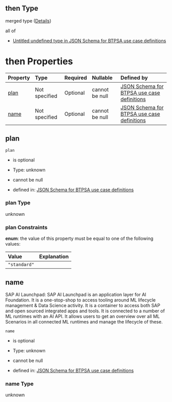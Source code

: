 ## then Type

merged type ([Details](btpsa-usecase-properties-services-items-allof-2-then-allof-2-then.md))

all of

*   [Untitled undefined type in JSON Schema for BTPSA use case definitions](btpsa-usecase-properties-services-items-allof-2-then-allof-2-then-allof-0.md "check type definition")

# then Properties

| Property      | Type          | Required | Nullable       | Defined by                                                                                                                                                                                                          |
| :------------ | :------------ | :------- | :------------- | :------------------------------------------------------------------------------------------------------------------------------------------------------------------------------------------------------------------ |
| [plan](#plan) | Not specified | Optional | cannot be null | [JSON Schema for BTPSA use case definitions](btpsa-usecase-properties-services-items-allof-2-then-allof-2-then-properties-plan.md "undefined#/properties/services/items/allOf/2/then/allOf/2/then/properties/plan") |
| [name](#name) | Not specified | Optional | cannot be null | [JSON Schema for BTPSA use case definitions](btpsa-usecase-properties-services-items-allof-2-then-allof-2-then-properties-name.md "undefined#/properties/services/items/allOf/2/then/allOf/2/then/properties/name") |

## plan



`plan`

*   is optional

*   Type: unknown

*   cannot be null

*   defined in: [JSON Schema for BTPSA use case definitions](btpsa-usecase-properties-services-items-allof-2-then-allof-2-then-properties-plan.md "undefined#/properties/services/items/allOf/2/then/allOf/2/then/properties/plan")

### plan Type

unknown

### plan Constraints

**enum**: the value of this property must be equal to one of the following values:

| Value        | Explanation |
| :----------- | :---------- |
| `"standard"` |             |

## name

SAP AI Launchpad: SAP AI Launchpad is an application layer for AI Foundation. It is a one-stop-shop to access tooling around ML lifecycle management & Data Science activity. It is a container to access both SAP and open sourced integrated apps and tools. It is connected to a number of ML runtimes with an AI API. It allows users to get an overview over all ML Scenarios in all connected ML runtimes and manage the lifecycle of these.

`name`

*   is optional

*   Type: unknown

*   cannot be null

*   defined in: [JSON Schema for BTPSA use case definitions](btpsa-usecase-properties-services-items-allof-2-then-allof-2-then-properties-name.md "undefined#/properties/services/items/allOf/2/then/allOf/2/then/properties/name")

### name Type

unknown
